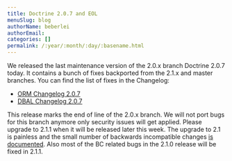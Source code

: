 ```yaml
---
title: Doctrine 2.0.7 and EOL
menuSlug: blog
authorName: beberlei 
authorEmail: 
categories: []
permalink: /:year/:month/:day/:basename.html
---
```

We released the last maintenance version of the 2.0.x branch Doctrine
2.0.7 today. It contains a bunch of fixes backported from the 2.1.x and
master branches. You can find the list of fixes in the Changelog:

-   [ORM Changelog
    2.0.7](http://www.doctrine-project.org/jira/browse/DDC/fixforversion/10150)
-   [DBAL Changelog
    2.0.7](http://www.doctrine-project.org/jira/browse/DBAL/fixforversion/10151)

This release marks the end of line of the 2.0.x branch. We will not port
bugs for this branch anymore only security issues will get applied.
Please upgrade to 2.1.1 when it will be released later this week. The
upgrade to 2.1 is painless and the small number of backwards
incompatible changes [is
documented](https://github.com/doctrine/doctrine2/blob/master/UPGRADE_TO_2_1).
Also most of the BC related bugs in the 2.1.0 release will be fixed in
2.1.1.
